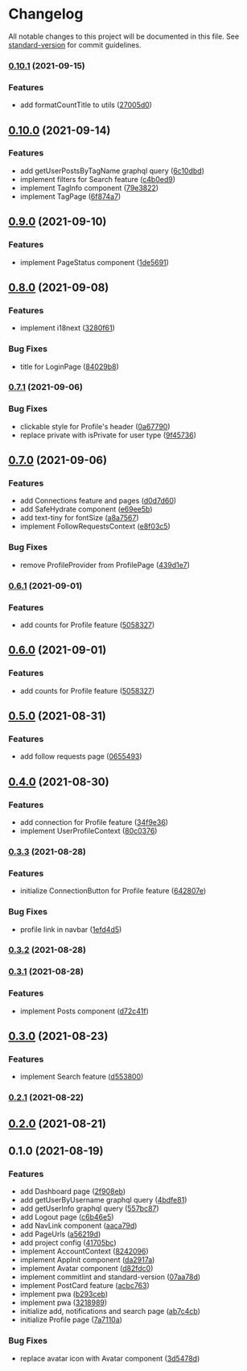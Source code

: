 # Changelog

All notable changes to this project will be documented in this file. See [standard-version](https://github.com/conventional-changelog/standard-version) for commit guidelines.

### [0.10.1](https://github.com/favecode/poster-fe/compare/v0.10.0...v0.10.1) (2021-09-15)


### Features

* add formatCountTitle to utils ([27005d0](https://github.com/favecode/poster-fe/commit/27005d0bacf2d3e5b30583ffb34e4bde2d5f3691))

## [0.10.0](https://github.com/favecode/poster-fe/compare/v0.9.0...v0.10.0) (2021-09-14)


### Features

* add getUserPostsByTagName graphql query ([6c10dbd](https://github.com/favecode/poster-fe/commit/6c10dbdc1c6f9508441b49b91761a9b9a0587a00))
* implement filters for Search feature ([c4b0ed9](https://github.com/favecode/poster-fe/commit/c4b0ed9503c8d28f8bdfa786e6299415bdf4b6f0))
* implement TagInfo component ([79e3822](https://github.com/favecode/poster-fe/commit/79e382241dc6c3804a1978c45a3366fb003b5666))
* implement TagPage ([6f874a7](https://github.com/favecode/poster-fe/commit/6f874a78eb5377389014807ae6f397c97a01a670))

## [0.9.0](https://github.com/favecode/poster-fe/compare/v0.8.0...v0.9.0) (2021-09-10)


### Features

* implement PageStatus component ([1de5691](https://github.com/favecode/poster-fe/commit/1de569173240ccba06374e60c491523a74492a2e))

## [0.8.0](https://github.com/favecode/poster-fe/compare/v0.7.1...v0.8.0) (2021-09-08)


### Features

* implement i18next ([3280f61](https://github.com/favecode/poster-fe/commit/3280f617cd4341d626cc2ce4cf527828e9692639))


### Bug Fixes

* title for LoginPage ([84029b8](https://github.com/favecode/poster-fe/commit/84029b821ebb8592d93bb785fb26505aff55dfed))

### [0.7.1](https://github.com/favecode/poster-fe/compare/v0.7.0...v0.7.1) (2021-09-06)


### Bug Fixes

* clickable style for Profile's header ([0a67790](https://github.com/favecode/poster-fe/commit/0a67790fbe5a51a1dc3c5b65c9501ed761e7fb06))
* replace private with isPrivate for user type ([9f45736](https://github.com/favecode/poster-fe/commit/9f457360d4050d5d9c05bab3f4eaf582260e0b26))

## [0.7.0](https://github.com/favecode/poster-fe/compare/v0.6.1...v0.7.0) (2021-09-06)


### Features

* add Connections feature and pages ([d0d7d60](https://github.com/favecode/poster-fe/commit/d0d7d60cd3c9dcfbf1ccd8cf02dfe4659e339e38))
* add SafeHydrate component ([e69ee5b](https://github.com/favecode/poster-fe/commit/e69ee5bee9640dadcf0108afce6f45a7f75ea0af))
* add text-tiny for fontSize ([a8a7567](https://github.com/favecode/poster-fe/commit/a8a7567c2b14407be13f2e9f158781fc4cb7d921))
* implement FollowRequestsContext ([e8f03c5](https://github.com/favecode/poster-fe/commit/e8f03c50fd27ce171cd2434510f9007773a53247))


### Bug Fixes

* remove ProfileProvider from ProfilePage ([439d1e7](https://github.com/favecode/poster-fe/commit/439d1e734e40adf11258192b08dbbdfb6e08d878))

### [0.6.1](https://github.com/favecode/poster-fe/compare/v0.5.0...v0.6.1) (2021-09-01)


### Features

* add counts for Profile feature ([5058327](https://github.com/favecode/poster-fe/commit/5058327e3b5a5c1677114aac3c455f59f91757a9))

## [0.6.0](https://github.com/favecode/poster-fe/compare/v0.5.0...v0.6.0) (2021-09-01)


### Features

* add counts for Profile feature ([5058327](https://github.com/favecode/poster-fe/commit/5058327e3b5a5c1677114aac3c455f59f91757a9))

## [0.5.0](https://github.com/favecode/poster-fe/compare/v0.4.0...v0.5.0) (2021-08-31)


### Features

* add follow requests page ([0655493](https://github.com/favecode/poster-fe/commit/0655493998ee65dc35088109935e6edb7bdb3fbf))

## [0.4.0](https://github.com/favecode/poster-fe/compare/v0.3.3...v0.4.0) (2021-08-30)


### Features

* add connection for Profile feature ([34f9e36](https://github.com/favecode/poster-fe/commit/34f9e36a0794f689b365a02224020874a64aeef3))
* implement UserProfileContext ([80c0376](https://github.com/favecode/poster-fe/commit/80c03766d90577981f0bcc155d8bea6ade097c3e))

### [0.3.3](https://github.com/favecode/poster-fe/compare/v0.3.2...v0.3.3) (2021-08-28)


### Features

* initialize ConnectionButton for Profile feature ([642807e](https://github.com/favecode/poster-fe/commit/642807e8f72393bd3532ead88caa01e0e7bd232c))


### Bug Fixes

* profile link in navbar ([1efd4d5](https://github.com/favecode/poster-fe/commit/1efd4d534d4a557e228cc7248573b87d5cd1fdab))

### [0.3.2](https://github.com/favecode/poster-fe/compare/v0.3.1...v0.3.2) (2021-08-28)

### [0.3.1](https://github.com/favecode/poster-fe/compare/v0.3.0...v0.3.1) (2021-08-28)


### Features

* implement Posts component ([d72c41f](https://github.com/favecode/poster-fe/commit/d72c41f58266880896886c5bcb6d7b6b44c71897))

## [0.3.0](https://github.com/favecode/poster-fe/compare/v0.2.1...v0.3.0) (2021-08-23)


### Features

* implement Search feature ([d553800](https://github.com/favecode/poster-fe/commit/d5538008f0616388aabe3aa7526c64a58a776881))

### [0.2.1](https://github.com/favecode/poster-fe/compare/v0.2.0...v0.2.1) (2021-08-22)

## [0.2.0](https://github.com/favecode/poster-fe/compare/v0.1.0...v0.2.0) (2021-08-21)

## 0.1.0 (2021-08-19)


### Features

* add Dashboard page ([2f908eb](https://github.com/favecode/poster-fe/commit/2f908eb0ee8a83ed010c30c8cf7e9d101e329491))
* add getUserByUsername graphql query ([4bdfe81](https://github.com/favecode/poster-fe/commit/4bdfe81577a2b3caf43bb2fa76b0dbb4c54a0633))
* add getUserInfo graphql query ([557bc87](https://github.com/favecode/poster-fe/commit/557bc876c0bfb8265196cfd74cd1a906c8e7ff54))
* add Logout page ([c6b46e5](https://github.com/favecode/poster-fe/commit/c6b46e5f36dce3657a21a747b597ad67a4973df9))
* add NavLink component ([aaca79d](https://github.com/favecode/poster-fe/commit/aaca79d4548538b8dcec2b9a8cd817c1520bdec4))
* add PageUrls ([a56219d](https://github.com/favecode/poster-fe/commit/a56219dbe8143ec833f862431f388c5fe5a9b63c))
* add project config ([41705bc](https://github.com/favecode/poster-fe/commit/41705bc2002eab538e2c5c940fea19d4c08f06c4))
* implement AccountContext ([8242096](https://github.com/favecode/poster-fe/commit/82420964bed32519f6d200ac928756fafe3ab47d))
* implement AppInit component ([da2917a](https://github.com/favecode/poster-fe/commit/da2917a9ef585bd764a8b062fd8aec8fc9ee3c46))
* implement Avatar component ([d82fdc0](https://github.com/favecode/poster-fe/commit/d82fdc0c4e8b1aed946fb5b3d52fed08bbca8d5e))
* implement commitlint and standard-version ([07aa78d](https://github.com/favecode/poster-fe/commit/07aa78d356a421312792c1aa2c3d21267a4dd0d9))
* implement PostCard feature ([acbc763](https://github.com/favecode/poster-fe/commit/acbc763f060b1bb4dc2cf8103e6c0c9153dd64fa))
* implement pwa ([b293ceb](https://github.com/favecode/poster-fe/commit/b293cebe3c6713f3d319b7fb1bc0eceaa1d3e46d))
* implement pwa ([3218989](https://github.com/favecode/poster-fe/commit/3218989e1871b43a0b2a0c950a5d0a136353c7db))
* initialize add, notifications and search page ([ab7c4cb](https://github.com/favecode/poster-fe/commit/ab7c4cba363290d6fb2715ff2e3c908b02aeb173))
* initialize Profile page ([7a7110a](https://github.com/favecode/poster-fe/commit/7a7110a50804c14bbd702674760742546d93efd2))


### Bug Fixes

* replace avatar icon with Avatar component ([3d5478d](https://github.com/favecode/poster-fe/commit/3d5478d0e5e6ece887697026a79d40ef303289ab))
